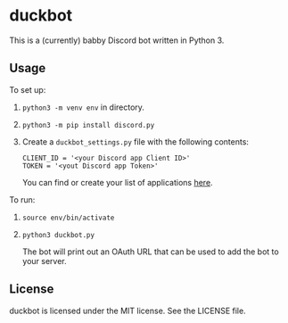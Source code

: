duckbot
=======

This is a (currently) babby Discord bot written in Python 3.

Usage
-----

To set up:

1.  `python3 -m venv env` in directory.
2.  `python3 -m pip install discord.py`
3.  Create a `duckbot_settings.py` file with the following contents:

    ```
    CLIENT_ID = '<your Discord app Client ID>'
    TOKEN = '<yout Discord app Token>'
    ```

    You can find or create your list of applications
    [here](https://discordapp.com/developers/applications/me).

To run:

1.  `source env/bin/activate`
2.  `python3 duckbot.py`

    The bot will print out an OAuth URL that can be used to add the bot to your
    server.

License
-------

duckbot is licensed under the MIT license. See the LICENSE file.
